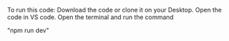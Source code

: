 To run this code: 
Download the code or clone it on your Desktop.
Open the code in VS code.
Open the terminal and run the command

"npm run dev"
